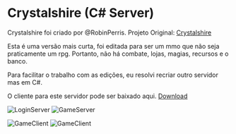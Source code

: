 # Crystalshire (C# Server)
Crystalshire foi criado por @RobinPerris.
Projeto Original: [Crystalshire](https://github.com/RobinPerris/Crystalshire)

Esta é uma versão mais curta, foi editada para ser um mmo que não seja praticamente um rpg.
Portanto, não há combate, lojas, magias, recursos e o banco. 

Para facilitar o trabalho com as edições, eu resolvi recriar outro servidor mas em C#.

O cliente para este servidor pode ser baixado aqui.
[Download](https://mega.nz/#!oFpxRYIZ!Ebuh1Fzdmn78SmjMOhmhCwcWUWGkVNNoOjT8x7uLmNQ)

![LoginServer](https://i.imgur.com/dHnCahh.png)
![GameServer](https://i.imgur.com/qRAW97W.png)

![GameClient](https://i.imgur.com/0q3D9dM.png)
![GameClient](https://i.imgur.com/Gg2RsiH.png)
